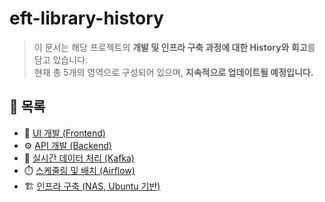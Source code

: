 # eft-library-history

> 이 문서는 해당 프로젝트의 **개발 및 인프라 구축 과정에 대한 History와 회고**를 담고 있습니다.  
> 현재 총 5개의 영역으로 구성되어 있으며, **지속적으로 업데이트될 예정입니다.**

## 📂 목록

- 🎨 [UI 개발 (Frontend)](./frontend/README.md)
- ⚙️ [API 개발 (Backend)](./backend/README.md)
- 📡 [실시간 데이터 처리 (Kafka)](./kafka/README.md)
- ⏱️ [스케줄링 및 배치 (Airflow)](./airflow/README.md)
- 🏗️ [인프라 구축 (NAS, Ubuntu 기반)](./infra/README.md)
